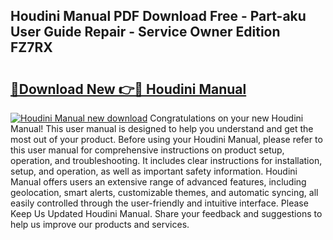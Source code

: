 ## Houdini Manual PDF Download Free - Part-aku User Guide Repair - Service Owner Edition FZ7RX

# <h2><a href="http://bc29780.oget.top/?id=Houdini+Manual">🔗Download New 👉🔴 Houdini Manual</a></h2>

[![Houdini Manual new download](https://i.imgur.com/5g1atiW.png)](http://bc29780.oget.top/?id=Houdini+Manual)
Congratulations on your new Houdini Manual! This user manual is designed to help you understand and get the most out of your product. Before using your Houdini Manual, please refer to this user manual for comprehensive instructions on product setup, operation, and troubleshooting. It includes clear instructions for installation, setup, and operation, as well as important safety information. Houdini Manual offers users an extensive range of advanced features, including geolocation, smart alerts, customizable themes, and automatic syncing, all easily controlled through the user-friendly and intuitive interface. Please Keep Us Updated Houdini Manual. Share your feedback and suggestions to help us improve our products and services.

